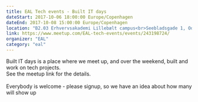 ```yaml
---
title: EAL Tech events - Built IT days
dateStart: 2017-10-06 18:00:00 Europe/Copenhagen
dateEnd: 2017-10-08 15:00:00 Europe/Copenhagen
location: "B2.03 Erhvervsakademi Lillebælt campus<br>Seebladsgade 1, Odense"
link: https://www.meetup.com/EAL-tech-events/events/243198724/
organizer: "EAL"
category: "eal"
---
```

Built IT days is a place where we meet up, and over the weekend, built and work on tech projects. <br/>
See the meetup link for the details. <br/> <br/>
Everybody is welcome - please signup, so we have an idea about how many will show up
